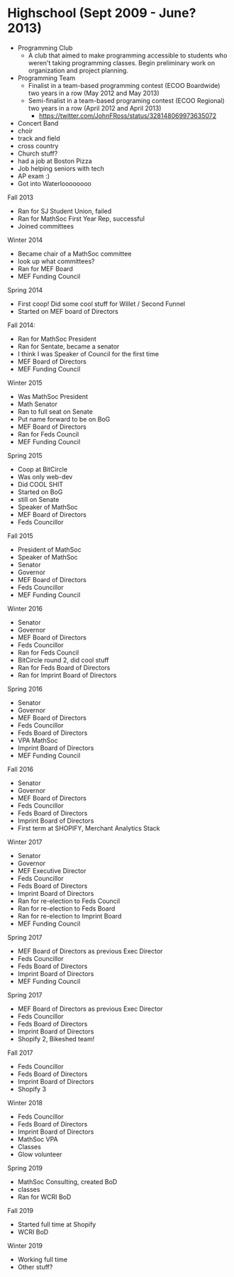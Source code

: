 # Highschool (Sept 2009 -  June? 2013)
- Programming Club
    - A club that aimed to make programming accessible to students who weren't
      taking programming classes. Begin preliminary work on organization and
      project planning. 
- Programming Team
    - Finalist in a team-based programming contest (ECOO Boardwide) two years
      in a row (May 2012 and May 2013)
    - Semi-finalist in a team-based programing contest (ECOO Regional) two
      years in a row (April 2012 and April 2013)
        - https://twitter.com/JohnFRoss/status/328148069973635072
- Concert Band
- choir
- track and field
- cross country
- Church stuff? 
- had a job at Boston Pizza
- Job helping seniors with tech
- AP exam :) 
- Got into Waterloooooooo

Fall 2013
- Ran for SJ Student Union, failed
- Ran for MathSoc First Year Rep, successful
- Joined committees

Winter 2014
- Became chair of a MathSoc committee
- look up what committees? 
- Ran for MEF Board
- MEF Funding Council

Spring 2014
- First coop! Did some cool stuff for Willet / Second Funnel
- Started on MEF board of Directors

Fall 2014: 
- Ran for MathSoc President
- Ran for Sentate, became a senator
- I think I was Speaker of Council for the first time
- MEF Board of Directors
- MEF Funding Council

Winter 2015
- Was MathSoc President
- Math Senator
- Ran to full seat on Senate
- Put name forward to be on BoG
- MEF Board of Directors
- Ran for Feds Council
- MEF Funding Council

Spring 2015
- Coop at BitCircle
- Was only web-dev
- Did COOL SHIT
- Started on BoG
- still on Senate
- Speaker of MathSoc
- MEF Board of Directors
- Feds Councillor

Fall 2015
- President of MathSoc
- Speaker of MathSoc
- Senator
- Governor
- MEF Board of Directors
- Feds Councillor
- MEF Funding Council

Winter 2016
- Senator
- Governor
- MEF Board of Directors
- Feds Councillor
- Ran for Feds Council
- BitCircle round 2, did cool stuff
- Ran for Feds Board of Directors
- Ran for Imprint Board of Directors

Spring 2016
- Senator
- Governor
- MEF Board of Directors
- Feds Councillor
- Feds Board of Directors
- VPA MathSoc
- Imprint Board of Directors
- MEF Funding Council

Fall 2016
- Senator
- Governor
- MEF Board of Directors
- Feds Councillor
- Feds Board of Directors
- Imprint Board of Directors
- First term at SHOPIFY, Merchant Analytics Stack

Winter 2017
- Senator
- Governor
- MEF Executive Director
- Feds Councillor
- Feds Board of Directors
- Imprint Board of Directors
- Ran for re-election to Feds Council
- Ran for re-election to Feds Board
- Ran for re-election to Imprint Board
- MEF Funding Council

Spring 2017
- MEF Board of Directors as previous Exec Director
- Feds Councillor
- Feds Board of Directors
- Imprint Board of Directors
- MEF Funding Council

Spring 2017
- MEF Board of Directors as previous Exec Director
- Feds Councillor
- Feds Board of Directors
- Imprint Board of Directors
- Shopify 2, Bikeshed team!

Fall 2017
- Feds Councillor
- Feds Board of Directors
- Imprint Board of Directors
- Shopify 3

Winter 2018
- Feds Councillor
- Feds Board of Directors
- Imprint Board of Directors
- MathSoc VPA
- Classes
- Glow volunteer

Spring 2019
- MathSoc Consulting, created BoD
- classes
- Ran for WCRI BoD

Fall 2019
- Started full time at Shopify
- WCRI BoD 

Winter 2019
- Working full time
- Other stuff?
